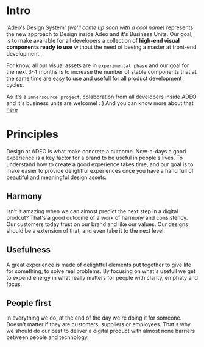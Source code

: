 # Intro

'Adeo's Design System' _(we'll come up soon with a cool name)_ represents the new approach to Design inside Adeo and it's Business Units.
Our goal, is to make available for all developers a collection of **high-end visual components ready to use** without the need of beeing a master at front-end development. 

For know, all our visual assets are in `experimental phase` and our goal for the next 3-4 months is to increase the number of stable components that at the same time are easy to use and usefull for all product development cycles. 

As it's a `innersource project`, colaboration from all developers inside ADEO and it's business units are welcome! : ) And you can know more about that [here](https://github.com/adeo/design-system--front-end/blob/master/CONTRIBUTING.md)



# Principles
Design at ADEO is what make concrete a outcome. Now-a-days a good experience is a key factor for a brand to be useful in people's lives. To understand how to create a good experience takes time, and our goal is to make easier to provide delightful experiences once you have a hand full of beautiful and meaningful design assets.


## Harmony
Isn't it amazing when we can almost predict the next step in a digital prodcut? That's a good outcome of a work of harmony and consistency. Our customers today trust on our brand and like our values. Our designs should be a extension of that, and even take it to the next level. 


## Usefulness
A great experience is made of delightful elements put together to give life for something, to solve real problems. By focusing on what's usefull we get to expend energy in what really matters for people with clarity, emphaty and focus.

## People first
In everything we do, at the end of the day we're doing it for someone. Doesn't matter if they are customers, suppliers or employees. That's why we should do our best to deliver a digital product with almost none barriers between people and technology. 

